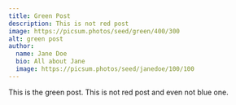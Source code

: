 ```yaml
---
title: Green Post
description: This is not red post
image: https://picsum.photos/seed/green/400/300
alt: green post
author:
  name: Jane Doe
  bio: All about Jane
  image: https://picsum.photos/seed/janedoe/100/100
---
```

  
This is the green post. This is not red post and even not blue one.
